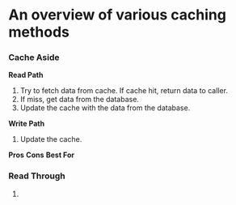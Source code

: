 


# An overview of various caching methods

### Cache Aside
**Read Path**
1. Try to fetch data from cache. If cache hit, return data to caller.
2. If miss, get data from the database.
3. Update the cache with the data from the database.

**Write Path**
1. Update the cache.

**Pros**
**Cons**
**Best For**


### Read Through
1. 

